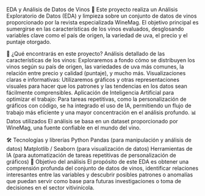 EDA y Análisis de Datos de Vinos 🍷
Este proyecto realiza un Análisis Exploratorio de Datos (EDA) y limpieza sobre un conjunto de datos de vinos proporcionado por la revista especializada WineMag. El objetivo principal es sumergirse en las características de los vinos evaluados, desglosando variables clave como el país de origen, la variedad de uva, el precio y el puntaje otorgado.

🚀 ¿Qué encontrarás en este proyecto?
Análisis detallado de las características de los vinos: Exploraremos a fondo cómo se distribuyen los vinos según su país de origen, las variedades de uva más comunes, la relación entre precio y calidad (puntaje), y mucho más.
Visualizaciones claras e informativas: Utilizaremos gráficos y otras representaciones visuales para hacer que los patrones y las tendencias en los datos sean fácilmente comprensibles.
Aplicación de Inteligencia Artificial para optimizar el trabajo: Para tareas repetitivas, como la personalización de gráficos con código, se ha integrado el uso de IA, permitiendo un flujo de trabajo más eficiente y una mayor concentración en el análisis profundo.
📊 Datos utilizados
El análisis se basa en un dataset proporcionado por WineMag, una fuente confiable en el mundo del vino.

🛠️ Tecnologías y librerías
Python
Pandas (para manipulación y análisis de datos)
Matplotlib / Seaborn (para visualización de datos)
Herramientas de IA (para automatización de tareas repetitivas de personalización de gráficos)
🎯 Objetivo del análisis
El propósito de este EDA es obtener una comprensión profunda del conjunto de datos de vinos, identificar relaciones interesantes entre las variables y descubrir posibles patrones o anomalías que puedan servir como base para futuras investigaciones o toma de decisiones en el sector vitivinícola.
